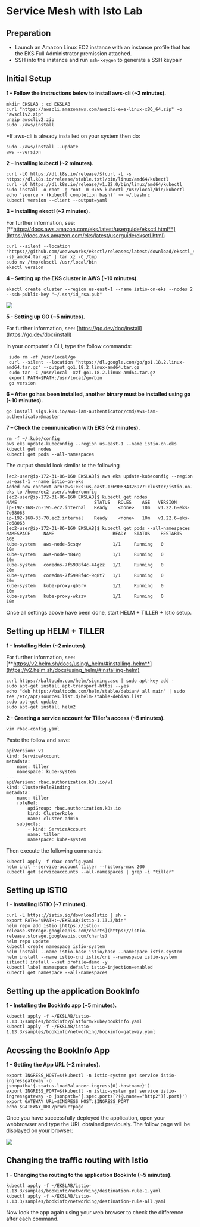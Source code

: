 # Service Mesh with Isto Lab

## Preparation
* Launch an Amazon Linux EC2 instance with an instance profile that has the EKS Full Administrator premission attached.
* SSH into the instance and run `ssh-keygen` to generate a SSH keypair

## Initial Setup

**1 – Follow the instructions below to install aws-cli (~2 minutes).**

```
mkdir EKSLAB ; cd EKSLAB
curl "https://awscli.amazonaws.com/awscli-exe-linux-x86_64.zip" -o "awscliv2.zip"
unzip awscliv2.zip
sudo ./aws/install
```

*If aws-cli is already installed on your system then do: 

```
sudo ./aws/install --update
aws --version
```

**2 – Installing kubectl (~2 minutes).**

```
curl -LO https://dl.k8s.io/release/$(curl -L -s https://dl.k8s.io/release/stable.txt)/bin/linux/amd64/kubectl
curl -LO https://dl.k8s.io/release/v1.22.0/bin/linux/amd64/kubectl
sudo install -o root -g root -m 0755 kubectl /usr/local/bin/kubectl
echo 'source > (kubectl completion bash)' >> ~/.bashrc
kubectl version --client --output=yaml
```

**3 – Installing eksctl (~2 minutes).**

For further information, see:[**https://docs.aws.amazon.com/eks/latest/userguide/eksctl.html**](https://docs.aws.amazon.com/eks/latest/userguide/eksctl.html)

```
curl --silent --location "https://github.com/weaveworks/eksctl/releases/latest/download/eksctl_$(uname -s)_amd64.tar.gz" | tar xz -C /tmp
sudo mv /tmp/eksctl /usr/local/bin
eksctl version
```

**4 – Setting up the EKS cluster in AWS (~10 minutes).**

```
eksctl create cluster --region us-east-1 --name istio-on-eks --nodes 2 --ssh-public-key "~/.ssh/id_rsa.pub" 
```

![](images/01-istio-eks.png)

**5 - Setting up GO (~5 minutes).**

For further information, see: [https://go.dev/doc/install](https://go.dev/doc/install)

In your computer's CLI, type the follow commands:

```
 sudo rm -rf /usr/local/go
 curl --silent --location "https://dl.google.com/go/go1.18.2.linux-amd64.tar.gz" --output go1.18.2.linux-amd64.tar.gz
 sudo tar -C /usr/local -xzf go1.18.2.linux-amd64.tar.gz
 export PATH=$PATH:/usr/local/go/bin
 go version
 ```

**6 – After go has been installed, another binary must be installed using go (~10 minutes).**

```
go install sigs.k8s.io/aws-iam-authenticator/cmd/aws-iam-authenticator@master
```

**7 – Check the communication with EKS (~2 minutes).**

```
rm -f ~/.kube/config
aws eks update-kubeconfig --region us-east-1 --name istio-on-eks 
kubectl get nodes
kubectl get pods --all-namespaces
```

The output should look similar to the following 

```
[ec2-user@ip-172-31-86-160 EKSLAB]$ aws eks update-kubeconfig --region us-east-1 --name istio-on-eks
Added new context arn:aws:eks:us-east-1:690634326977:cluster/istio-on-eks to /home/ec2-user/.kube/config
[ec2-user@ip-172-31-86-160 EKSLAB]$ kubectl get nodes
NAME                             STATUS   ROLES    AGE   VERSION
ip-192-168-26-195.ec2.internal   Ready    <none>   10m   v1.22.6-eks-7d68063
ip-192-168-33-70.ec2.internal    Ready    <none>   10m   v1.22.6-eks-7d68063
[ec2-user@ip-172-31-86-160 EKSLAB]$ kubectl get pods --all-namespaces
NAMESPACE     NAME                      READY   STATUS    RESTARTS   AGE
kube-system   aws-node-5csqw            1/1     Running   0          10m
kube-system   aws-node-n84vg            1/1     Running   0          10m
kube-system   coredns-7f5998f4c-44gzz   1/1     Running   0          20m
kube-system   coredns-7f5998f4c-9q8t7   1/1     Running   0          20m
kube-system   kube-proxy-gb5rv          1/1     Running   0          10m
kube-system   kube-proxy-wkzzv          1/1     Running   0          10m
```

Once all settings above have been done, start HELM + TILLER + Istio setup.

## Setting up HELM + TILLER

**1 – Installing Helm (~2 minutes).**

For further information, see: [**https://v2.helm.sh/docs/using\_helm/#installing-helm**](https://v2.helm.sh/docs/using_helm/#installing-helm)

```
curl https://baltocdn.com/helm/signing.asc | sudo apt-key add -
sudo apt-get install apt-transport-https --yes
echo "deb https://baltocdn.com/helm/stable/debian/ all main" | sudo tee /etc/apt/sources.list.d/helm-stable-debian.list
sudo apt-get update
sudo apt-get install helm2
```

**2 - Creating a service account for Tiller's access (~5 minutes).**

```
vim rbac-config.yaml
```

Paste the follow and save:

```
apiVersion: v1
kind: ServiceAccount
metadata:
    name: tiller
    namespace: kube-system
---
apiVersion: rbac.authorization.k8s.io/v1
kind: ClusterRoleBinding
metadata:
    name: tiller
    roleRef:
        apiGroup: rbac.authorization.k8s.io
        kind: ClusterRole
        name: cluster-admin
    subjects:
        - kind: ServiceAccount
        name: tiller
        namespace: kube-system
```

Then execute the following commands:

```
kubectl apply -f rbac-config.yaml
helm init --service-account tiller --history-max 200
kubectl get serviceaccounts --all-namespaces | grep -i "tiller"
```

## Setting up ISTIO 

**1 – Installing ISTIO (~7 minutes).**

```
curl -L https://istio.io/downloadIstio | sh -
export PATH="$PATH:~/EKSLAB/istio-1.13.3/bin"
helm repo add istio [https://istio-release.storage.googleapis.com/charts](https://istio-release.storage.googleapis.com/charts)
helm repo update
kubectl create namespace istio-system
helm install --name istio-base istio/base --namespace istio-system
helm install --name istio-cni istio/cni --namespace istio-system
istioctl install --set profile=demo -y
kubectl label namespace default istio-injection=enabled
kubectl get namespace --all-namespaces
```

## Setting up the application BookInfo

**1 – Installing the BookInfo app (~5 minutes).**

```
kubectl apply -f ~/EKSLAB/istio-1.13.3/samples/bookinfo/platform/kube/bookinfo.yaml
kubectl apply -f ~/EKSLAB/istio-1.13.3/samples/bookinfo/networking/bookinfo-gateway.yaml
```

## Acessing the BookInfo App

**1 – Getting the App URL (~2 minutes).**

```
export INGRESS_HOST=$(kubectl -n istio-system get service istio-ingressgateway -o jsonpath='{.status.loadBalancer.ingress[0].hostname}')
export INGRESS_PORT=$(kubectl -n istio-system get service istio-ingressgateway -o jsonpath='{.spec.ports[?(@.name=="http2")].port}')
export GATEWAY_URL=$INGRESS_HOST:$INGRESS_PORT
echo $GATEWAY_URL/productpage
```

Once you have successfully deployed the application, open your webbrowser and type the URL obtained previously. The follow page will be displayed on your browser:

![](images/02-istio-eks.png)

## Changing the traffic routing with Istio

**1 – Changing the routing to the application Bookinfo (~5 minutes).**

```
kubectl apply -f ~/EKSLAB/istio-1.13.3/samples/bookinfo/networking/destination-rule-1.yaml
kubectl apply -f ~/EKSLAB/istio-1.13.3/samples/bookinfo/networking/destination-rule-all.yaml
```

Now look the app again using your web browser to check the difference after each command.
